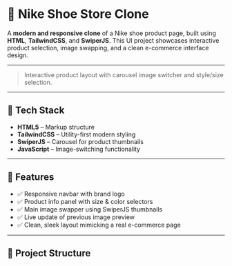 # 👟 Nike Shoe Store Clone

A **modern and responsive clone** of a Nike shoe product page, built using **HTML**, **TailwindCSS**, and **SwiperJS**. This UI project showcases interactive product selection, image swapping, and a clean e-commerce interface design.

---

> Interactive product layout with carousel image switcher and style/size selection.

---

## 🧰 Tech Stack

- **HTML5** – Markup structure
- **TailwindCSS** – Utility-first modern styling
- **SwiperJS** – Carousel for product thumbnails
- **JavaScript** – Image-switching functionality

---

## 🎯 Features

- ✅ Responsive navbar with brand logo
- ✅ Product info panel with size & color selectors
- ✅ Main image swapper using SwiperJS thumbnails
- ✅ Live update of previous image preview
- ✅ Clean, sleek layout mimicking a real e-commerce page

---

## 📁 Project Structure

